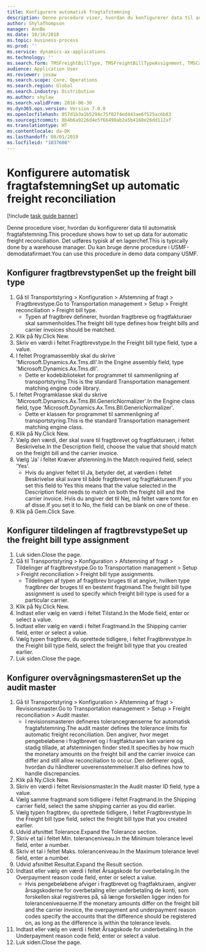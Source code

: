 ```yaml
---
title: Konfigurere automatisk fragtafstemning
description: Denne procedure viser, hvordan du konfigurerer data til automatisk fragtafstemning.
author: ShylaThompson
manager: AnnBe
ms.date: 10/16/2018
ms.topic: business-process
ms.prod: ''
ms.service: dynamics-ax-applications
ms.technology: ''
ms.search.form: TMSFreightBillType, TMSFreightBillTypeAssignment, TMSCarrierCodeLookup, DefaultDashboard, TMSAuditMaster
audience: Application User
ms.reviewer: josaw
ms.search.scope: Core, Operations
ms.search.region: Global
ms.search.industry: Distribution
ms.author: shylaw
ms.search.validFrom: 2016-06-30
ms.dyn365.ops.version: Version 7.0.0
ms.openlocfilehash: 057d1b3a1b5294c75f02f4ed443ae6f525ac6b83
ms.sourcegitcommit: 8b4b6a9226d4e5f66498ab2a5b4160e26dd112af
ms.translationtype: HT
ms.contentlocale: da-DK
ms.lasthandoff: 08/01/2019
ms.locfileid: "1837608"
---
```

# <a name="set-up-automatic-freight-reconciliation"></a><span data-ttu-id="36dcb-103">Konfigurere automatisk fragtafstemning</span><span class="sxs-lookup"><span data-stu-id="36dcb-103">Set up automatic freight reconciliation</span></span>

[!include [task guide banner](../../includes/task-guide-banner.md)]

<span data-ttu-id="36dcb-104">Denne procedure viser, hvordan du konfigurerer data til automatisk fragtafstemning.</span><span class="sxs-lookup"><span data-stu-id="36dcb-104">This procedure shows how to set up data for automatic freight reconciliation.</span></span> <span data-ttu-id="36dcb-105">Det udføres typisk af en lagerchef.</span><span class="sxs-lookup"><span data-stu-id="36dcb-105">This is typically done by a warehouse manager.</span></span> <span data-ttu-id="36dcb-106">Du kan bruge denne procedure i USMF-demodatafirmaet.</span><span class="sxs-lookup"><span data-stu-id="36dcb-106">You can use this procedure in demo data company USMF.</span></span>


## <a name="set-up-the-freight-bill-type"></a><span data-ttu-id="36dcb-107">Konfigurer fragtbrevstypen</span><span class="sxs-lookup"><span data-stu-id="36dcb-107">Set up the freight bill type</span></span>
1. <span data-ttu-id="36dcb-108">Gå til Transportstyring > Konfiguration > Afstemning af fragt > Fragtbrevstype.</span><span class="sxs-lookup"><span data-stu-id="36dcb-108">Go to Transportation management > Setup > Freight reconciliation > Freight bill type.</span></span>
    * <span data-ttu-id="36dcb-109">Typen af fragtbrev definerer, hvordan fragtbreve og fragtfakturaer skal sammenholdes.</span><span class="sxs-lookup"><span data-stu-id="36dcb-109">The freight bill type defines how freight bills and carrier invoices  should be matched.</span></span>  
2. <span data-ttu-id="36dcb-110">Klik på Ny.</span><span class="sxs-lookup"><span data-stu-id="36dcb-110">Click New.</span></span>
3. <span data-ttu-id="36dcb-111">Skriv en værdi i feltet Fragtbrevstype.</span><span class="sxs-lookup"><span data-stu-id="36dcb-111">In the Freight bill type field, type a value.</span></span>
4. <span data-ttu-id="36dcb-112">I feltet Programassembly skal du skrive 'Microsoft.Dynamics.Ax.Tms.dll'.</span><span class="sxs-lookup"><span data-stu-id="36dcb-112">In the Engine assembly field, type 'Microsoft.Dynamics.Ax.Tms.dll'.</span></span>
    * <span data-ttu-id="36dcb-113">Dette er kodebiblioteket for programmet til sammenligning af transportstyring.</span><span class="sxs-lookup"><span data-stu-id="36dcb-113">This is the standard Transportation management matching engine code library.</span></span>  
5. <span data-ttu-id="36dcb-114">I feltet Programklasse skal du skrive 'Microsoft.Dynamics.Ax.Tms.Bll.GenericNormalizer'.</span><span class="sxs-lookup"><span data-stu-id="36dcb-114">In the Engine class field, type 'Microsoft.Dynamics.Ax.Tms.Bll.GenericNormalizer'.</span></span>
    * <span data-ttu-id="36dcb-115">Dette er klassen for programmet til sammenligning af transportstyring.</span><span class="sxs-lookup"><span data-stu-id="36dcb-115">This is the standard Transportation management matching engine class.</span></span>  
6. <span data-ttu-id="36dcb-116">Klik på Ny.</span><span class="sxs-lookup"><span data-stu-id="36dcb-116">Click New.</span></span>
7. <span data-ttu-id="36dcb-117">Vælg den værdi, der skal svare til fragtbrevet og fragtfakturaen, i feltet Beskrivelse.</span><span class="sxs-lookup"><span data-stu-id="36dcb-117">In the Description field, choose the value that should match on the freight bill and the carrier invoice.</span></span>  
8. <span data-ttu-id="36dcb-118">Vælg 'Ja' i feltet Kræver afstemning.</span><span class="sxs-lookup"><span data-stu-id="36dcb-118">In the Match required field, select 'Yes'.</span></span>
    * <span data-ttu-id="36dcb-119">Hvis du angiver feltet til Ja, betyder det, at værdien i feltet Beskrivelse skal svare til både fragtbrevet og fragtfakturaen.</span><span class="sxs-lookup"><span data-stu-id="36dcb-119">If you set this field to Yes this means that the value selected in the Description field needs to match on both the freight bill and the carrier invoice.</span></span> <span data-ttu-id="36dcb-120">Hvis du angiver det til Nej, må feltet være tomt for en af disse.</span><span class="sxs-lookup"><span data-stu-id="36dcb-120">If you set it to No, the field can be blank on one of these.</span></span>  
9. <span data-ttu-id="36dcb-121">Klik på Gem.</span><span class="sxs-lookup"><span data-stu-id="36dcb-121">Click Save.</span></span>

## <a name="set-up-the-freight-bill-type-assignment"></a><span data-ttu-id="36dcb-122">Konfigurer tildelingen af fragtbrevstype</span><span class="sxs-lookup"><span data-stu-id="36dcb-122">Set up the freight bill type assignment</span></span>
1. <span data-ttu-id="36dcb-123">Luk siden.</span><span class="sxs-lookup"><span data-stu-id="36dcb-123">Close the page.</span></span>
2. <span data-ttu-id="36dcb-124">Gå til Transportstyring > Konfiguration > Afstemning af fragt > Tildelinger af fragtbrevstype.</span><span class="sxs-lookup"><span data-stu-id="36dcb-124">Go to Transportation management > Setup > Freight reconciliation > Freight bill type assignments.</span></span>
    * <span data-ttu-id="36dcb-125">Tildelingen af typen af fragtbrev bruges til at angive, hvilken type fragtbrev der bruges til en bestemt fragtmand.</span><span class="sxs-lookup"><span data-stu-id="36dcb-125">The freight bill type assignment is used to specify which freight bill type is used for a particular carrier.</span></span>   
3. <span data-ttu-id="36dcb-126">Klik på Ny.</span><span class="sxs-lookup"><span data-stu-id="36dcb-126">Click New.</span></span>
4. <span data-ttu-id="36dcb-127">Indtast eller vælg en værdi i feltet Tilstand.</span><span class="sxs-lookup"><span data-stu-id="36dcb-127">In the Mode field, enter or select a value.</span></span>
5. <span data-ttu-id="36dcb-128">Indtast eller vælg en værdi i feltet Fragtmand.</span><span class="sxs-lookup"><span data-stu-id="36dcb-128">In the Shipping carrier field, enter or select a value.</span></span>
6. <span data-ttu-id="36dcb-129">Vælg typen fragtbrev, du oprettede tidligere, i feltet Fragtbrevstype.</span><span class="sxs-lookup"><span data-stu-id="36dcb-129">In the Freight bill type field, select the freight bill type that you created earlier.</span></span>
7. <span data-ttu-id="36dcb-130">Luk siden.</span><span class="sxs-lookup"><span data-stu-id="36dcb-130">Close the page.</span></span>

## <a name="set-up-the-audit-master"></a><span data-ttu-id="36dcb-131">Konfigurer overvågningsmasteren</span><span class="sxs-lookup"><span data-stu-id="36dcb-131">Set up the audit master</span></span>
1. <span data-ttu-id="36dcb-132">Gå til Transportstyring > Konfiguration > Afstemning af fragt > Revisionsmaster.</span><span class="sxs-lookup"><span data-stu-id="36dcb-132">Go to Transportation management > Setup > Freight reconciliation > Audit master.</span></span>
    * <span data-ttu-id="36dcb-133">I revisionsmasteren defineres tolerancegrænserne for automatisk fragtafstemning.</span><span class="sxs-lookup"><span data-stu-id="36dcb-133">The audit master defines the tolerance limits for automatic freight reconciliation.</span></span> <span data-ttu-id="36dcb-134">Den angiver, hvor meget pengebeløbene i fragtbrevet og i fragtfakturaen kan variere og stadig tillade, at afstemningen finder sted.</span><span class="sxs-lookup"><span data-stu-id="36dcb-134">It specifies by how much the monetary amounts on the freight bill and the carrier invoice can differ and still allow reconciliation to occur.</span></span> <span data-ttu-id="36dcb-135">Den definerer også, hvordan du håndterer uoverensstemmelser.</span><span class="sxs-lookup"><span data-stu-id="36dcb-135">It also defines how to handle discrepancies.</span></span>  
2. <span data-ttu-id="36dcb-136">Klik på Ny.</span><span class="sxs-lookup"><span data-stu-id="36dcb-136">Click New.</span></span>
3. <span data-ttu-id="36dcb-137">Skriv en værdi i feltet Revisionsmaster.</span><span class="sxs-lookup"><span data-stu-id="36dcb-137">In the Audit master ID field, type a value.</span></span>
4. <span data-ttu-id="36dcb-138">Vælg samme fragtmand som tidligere i feltet Fragtmand.</span><span class="sxs-lookup"><span data-stu-id="36dcb-138">In the Shipping carrier  field, select the same shipping carrier as you did earlier.</span></span>
5. <span data-ttu-id="36dcb-139">Vælg typen fragtbrev, du oprettede tidligere, i feltet Fragtbrevstype.</span><span class="sxs-lookup"><span data-stu-id="36dcb-139">In the Freight bill type field, select the freight bill type that you created earlier.</span></span>
6. <span data-ttu-id="36dcb-140">Udvid afsnittet Tolerance.</span><span class="sxs-lookup"><span data-stu-id="36dcb-140">Expand the Tolerance section.</span></span>
7. <span data-ttu-id="36dcb-141">Skriv et tal i feltet Min. toleranceniveau.</span><span class="sxs-lookup"><span data-stu-id="36dcb-141">In the Minimum tolerance level field, enter a number.</span></span>
8. <span data-ttu-id="36dcb-142">Skriv et tal i feltet Maks. toleranceniveau.</span><span class="sxs-lookup"><span data-stu-id="36dcb-142">In the Maximum tolerance level field, enter a number.</span></span>
9. <span data-ttu-id="36dcb-143">Udvid afsnittet Resultat.</span><span class="sxs-lookup"><span data-stu-id="36dcb-143">Expand the Result section.</span></span>
10. <span data-ttu-id="36dcb-144">Indtast eller vælg en værdi i feltet Årsagskode for overbetaling.</span><span class="sxs-lookup"><span data-stu-id="36dcb-144">In the Overpayment reason code field, enter or select a value.</span></span>
    * <span data-ttu-id="36dcb-145">Hvis pengebeløbene afviger i fragtbrevet og fragtfakturaen, angiver årsagskoderne for overbetaling eller underbetaling de konti, som forskellen skal registreres på, så længe forskellen ligger inden for toleranceniveauerne.</span><span class="sxs-lookup"><span data-stu-id="36dcb-145">If the monetary amounts differ on the freight bill and the carrier invoice, the overpayment and underpayment reason codes specify the accounts that the difference should be registered on, as long as the difference is within the tolerance levels.</span></span>  
11. <span data-ttu-id="36dcb-146">Indtast eller vælg en værdi i feltet Årsagskode for underbetaling.</span><span class="sxs-lookup"><span data-stu-id="36dcb-146">In the Underpayment reason code field, enter or select a value.</span></span>
12. <span data-ttu-id="36dcb-147">Luk siden.</span><span class="sxs-lookup"><span data-stu-id="36dcb-147">Close the page.</span></span>

